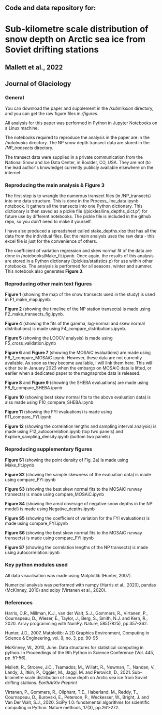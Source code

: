 ## Code and data repository for:

# Sub-kilometre scale distribution of snow depth on Arctic sea ice from Soviet drifting stations

## Mallett et al., 2022
## Journal of Glaciology

### General

You can download the paper and supplement in the */submission* directory, and you can get the raw figure files in */figures*.

All analysis for this paper was performed in Python in Jupyter Notebooks on a Linux machine. 

The notebooks required to reproduce the analysis in the paper are in the */notebooks* directory. The NP snow depth transect data are stored in the */NP_transects* directory.

The transect data were supplied in a private communication from the National Snow and Ice Data Center, in Boulder, CO, USA. They are not (to the lead author's knowledge) currently publicly available elsewhere on the internet.

### Reproducing the main analysis & Figure 3

The first step is to wrangle the numerous transect files (in /NP_transects) into one data structure. This is done in the Process_line_data.ipynb notebook. It gathers all the transects into one Python dictionary. This dictionary is then saved as a pickle file (/pickles/line_depths_dict.p') for future use by different notebooks. The pickle file is included in the github repo, so you don't need to make it yourself.

I have also produced a spreadsheet called stake_depths.xlsx that has all the data from the individual files. But the main analysis uses the raw data - this excel file is just for the convenience of others.

The coefficient of variation regression and skew normal fit of the data are done in /notebooks/Make_fit.ipynb. Once again, the results of this analysis are stored in a Python dictionary (/pickles/statistics.p) for use within other notebooks. The analysis is performed for all seasons, winter and summer. This notebook also generates **Figure 3**. 

### Reproducing other main text figures

**Figure 1** (showing the map of the snow transects used in the study) is used in F1_make_map.ipynb.

**Figure 2** (showing the timeline of the NP station transects) is made using F2_make_transects_fig.ipynb.

**Figure 4** (showing the fits of the gamma, log-normal and skew normal distributions) is made using F4_compare_distributions.ipynb. 

**Figure 5** (showing the LOOCV analysis) is made using F5_cross_validation.ipynb

**Figure 6** and **Figure 7** (showing the MOSAiC evaluations) are made using F6_7_compare_MOSAiC.ipynb. However, these data are not currently available. As soon as they become available, I will link them here. This will either be in January 2023 when the embargo on MOSAiC data is lifted, or earlier when a dedicated paper to the magnaprobe data is released.

**Figure 8** and **Figure 9** (showing the SHEBA evaluations) are made using F8_9_compare_SHEBA.ipynb

**Figure 10** (showing best skew normal fits to the above evaluation data) is also made using F10_compare_SHEBA.ipynb

**Figure 11** (showing the FYI evaluations) is made using F11_compare_FYI.ipynb

**Figure 12** (showing the correlation lengths and sampling interval analysis) is made using F12_autocorrelation.ipynb (top two panels) and Explore_sampling_density.ipynb (bottom two panels)

### Reproducing supplementary figures

**Figure S1** (showing the point density of Fig. 2a) is made using Make_fit.ipynb

**Figure S2** (showing the sample skewness of the evaluation data) is made using compare_FYI.ipynb

**Figure S3** (showing the best skew normal fits to the MOSAiC runway transects) is made using compare_MOSAiC.ipynb

**Figure S4** (showing the areal coverage of negative snow depths in the NP model) is made using Negative_depths.ipynb

**Figure S5** (showing the coefficient of variation for the FYI evaluations) is made using compare_FYI.ipynb

**Figure S6** (showing the best skew normal fits to the MOSAiC runway transects) is made using compare_FYI.ipynb

**Figure S7** (showing the correlation lengths of the NP transects) is made using autocorrelation.ipynb

### Key python modules used

All data visualisation was made using Matplotlib (Hunter, 2007). 

Numerical analysis was performed with numpy (Harris et al., 2020), pandas (McKinney, 2010) and scipy (Virtanen et al., 2020).

### References

Harris, C.R., Millman, K.J., van der Walt, S.J., Gommers, R., Virtanen, P., Cournapeau, D., Wieser, E., Taylor, J., Berg, S., Smith, N.J. and Kern, R., 2020. Array programming with NumPy. Nature, 585(7825), pp.357-362.

Hunter, J.D., 2007, Matplotlib: A 2D Graphics Environment, Computing in Science & Engineering, vol. 9, no. 3, pp. 90-95

McKinney, W., 2010, June. Data structures for statistical computing in python. In Proceedings of the 9th Python in Science Conference (Vol. 445, pp. 51-56).

Mallett, R., Stroeve, J.C., Tsamados, M., Willatt, R., Newman, T., Nandan, V., Landy, J., Itkin, P., Oggier, M., Jaggi, M. and Perovich, D., 2021. Sub-kilometre scale distribution of snow depth on Arctic sea ice from Soviet drifting stations. _EarthArXiv Preprint_

Virtanen, P., Gommers, R., Oliphant, T.E., Haberland, M., Reddy, T., Cournapeau, D., Burovski, E., Peterson, P., Weckesser, W., Bright, J. and Van Der Walt, S.J., 2020. SciPy 1.0: fundamental algorithms for scientific computing in Python. Nature methods, 17(3), pp.261-272.




